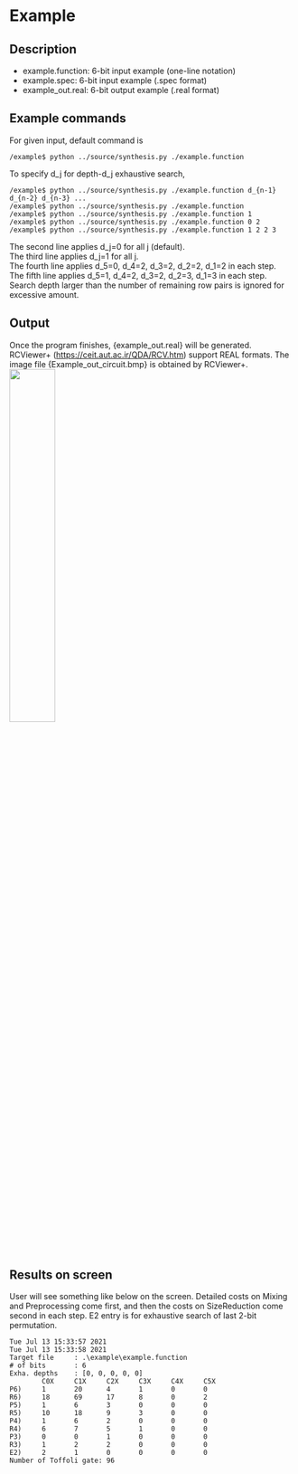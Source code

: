 # Example
## Description

- example.function: 6-bit input example (one-line notation)
- example.spec: 6-bit input example (.spec format)
- example_out.real: 6-bit output example (.real format)


## Example commands
For given input, default command is
```
/example$ python ../source/synthesis.py ./example.function
```
To specify d_j for depth-d_j exhaustive search,
```
/example$ python ../source/synthesis.py ./example.function d_{n-1} d_{n-2} d_{n-3} ...
/example$ python ../source/synthesis.py ./example.function
/example$ python ../source/synthesis.py ./example.function 1
/example$ python ../source/synthesis.py ./example.function 0 2
/example$ python ../source/synthesis.py ./example.function 1 2 2 3
```
The second line applies d_j=0 for all j (default).  
The third line applies d_j=1 for all j.  
The fourth line applies d_5=0, d_4=2, d_3=2, d_2=2, d_1=2 in each step.  
The fifth line applies d_5=1, d_4=2, d_3=2, d_2=3, d_1=3 in each step.  
Search depth larger than the number of remaining row pairs is ignored for excessive amount.  

## Output
Once the program finishes, {example_out.real} will be generated.
RCViewer+ (https://ceit.aut.ac.ir/QDA/RCV.htm) support REAL formats.
The image file {Example_out_circuit.bmp} is obtained by RCViewer+.
<img src="./Example_out_circuit.bmp" width="40%"/>

## Results on screen
User will see something like below on the screen.
Detailed costs on Mixing and Preprocessing come first, and then the costs on SizeReduction come second in each step. E2 entry is for exhaustive search of last 2-bit permutation.
```
Tue Jul 13 15:33:57 2021
Tue Jul 13 15:33:58 2021
Target file     : .\example\example.function
# of bits       : 6
Exha. depths    : [0, 0, 0, 0, 0]
        C0X     C1X     C2X     C3X     C4X     C5X
P6)     1       20      4       1       0       0
R6)     18      69      17      8       0       2
P5)     1       6       3       0       0       0
R5)     10      18      9       3       0       0
P4)     1       6       2       0       0       0
R4)     6       7       5       1       0       0
P3)     0       0       1       0       0       0
R3)     1       2       2       0       0       0
E2)     2       1       0       0       0       0
Number of Toffoli gate: 96
```
